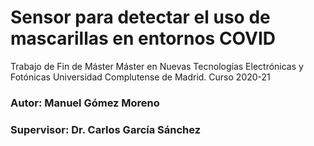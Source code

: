 # Sensor para detectar el uso de mascarillas en entornos COVID
Trabajo de Fin de Máster
Máster en Nuevas Tecnologías Electrónicas y Fotónicas
Universidad Complutense de Madrid. Curso 2020-21
### Autor: Manuel Gómez Moreno
### Supervisor: Dr. Carlos García Sánchez
